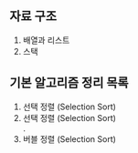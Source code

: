 ## 자료 구조
<ol>
  <li> 배열과 리스트</li>
  <li> 스택 </li>
</ol>


## 기본 알고리즘 정리 목록

<ol>
  <li> 선택 정렬 (Selection Sort) </li>
  <li> 선택 정렬 (Selection Sort) </li>.
  <li> 버블 정렬 (Selection Sort) </li>
</ol>
